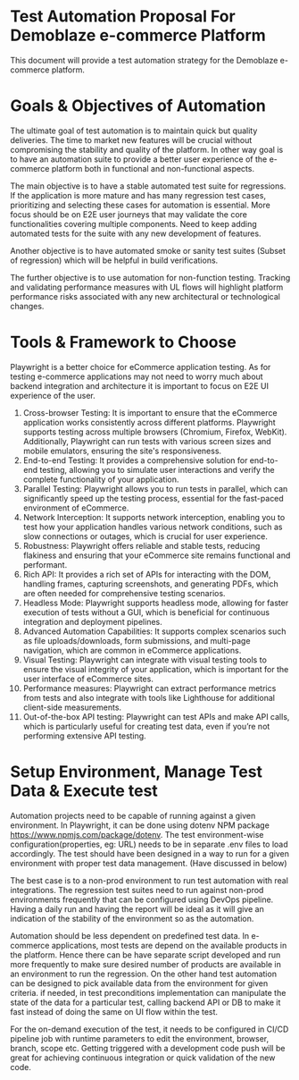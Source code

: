 # Test Automation Proposal For Demoblaze e-commerce Platform

This document will provide a test automation strategy for the Demoblaze e-commerce platform.


# Goals & Objectives of Automation

The ultimate goal of test automation is to maintain quick but quality deliveries. The time to market new features will be crucial without compromising the stability and quality of the platform. In other way goal is to have an automation suite to provide a better user experience of the e-commerce platform both in functional and non-functional aspects. 

The main objective is to have a stable automated test suite for regressions. If the application is more mature and has many regression test cases, prioritizing and selecting these cases for automation is essential. More focus should be on E2E user journeys that may validate the core functionalities covering multiple components. Need to keep adding automated tests for the suite with any new development of features.

Another objective is to have automated smoke or sanity test suites (Subset of regression) which will be helpful in build verifications.

The further objective is to use automation for non-function testing. Tracking and validating performance measures with UL flows will highlight platform performance risks associated with any new architectural or technological changes.


# Tools & Framework to Choose

Playwright is a better choice for eCommerce application testing. As for testing e-commerce applications may not need to worry much about backend integration and architecture it is important to focus on E2E UI experience of the user. 

1. Cross-browser Testing: It is important to ensure that the eCommerce application works consistently across different platforms. Playwright supports testing across multiple browsers (Chromium, Firefox, WebKit). Additionally, Playwright can run tests with various screen sizes and mobile emulators, ensuring the site's responsiveness.
2. End-to-end Testing: It provides a comprehensive solution for end-to-end testing, allowing you to simulate user interactions and verify the complete functionality of your application.
3. Parallel Testing: Playwright allows you to run tests in parallel, which can significantly speed up the testing process, essential for the fast-paced environment of eCommerce.
4. Network Interception: It supports network interception, enabling you to test how your application handles various network conditions, such as slow connections or outages, which is crucial for user experience. 
5. Robustness: Playwright offers reliable and stable tests, reducing flakiness and ensuring that your eCommerce site remains functional and performant.
6. Rich API: It provides a rich set of APIs for interacting with the DOM, handling frames, capturing screenshots, and generating PDFs, which are often needed for comprehensive testing scenarios.
7. Headless Mode: Playwright supports headless mode, allowing for faster execution of tests without a GUI, which is beneficial for continuous integration and deployment pipelines.
8. Advanced Automation Capabilities: It supports complex scenarios such as file uploads/downloads, form submissions, and multi-page navigation, which are common in eCommerce applications.
9. Visual Testing: Playwright can integrate with visual testing tools to ensure the visual integrity of your application, which is important for the user interface of eCommerce sites.
10. Performance measures: Playwright can extract performance metrics from tests and also integrate with tools like Lighthouse for additional client-side measurements.
11. Out-of-the-box API testing: Playwright can test APIs and make API calls, which is particularly useful for creating test data, even if you’re not performing extensive API testing.



# Setup Environment, Manage Test Data & Execute test

Automation projects need to be capable of running against a given environment. In Playwright, it can be done using dotenv NPM package https://www.npmjs.com/package/dotenv. The test environment-wise configuration(properties, eg: URL) needs to be in separate .env files to load accordingly. The test should have been designed in a way to run for a given environment with proper test data management. (Have discussed in below)

The best case is to a non-prod environment to run test automation with real integrations. The regression test suites need to run against non-prod environments frequently that can be configured using DevOps pipeline. Having a daily run and having the report will be ideal as it will give an indication of the stability of the environment so as the automation. 

Automation should be less dependent on predefined test data. In e-commerce applications, most tests are depend on the available products in the platform. Hence there can be have separate script developed and run more frequently to make sure desired number of products are available in an environment to run the regression. On the other hand test automation can be designed to pick available data from the environment for given criteria. if needed, in test preconditions implementation can manipulate the state of the data for a particular test, calling backend API or DB to make it fast instead of doing the same on UI flow within the test.

For the on-demand execution of the test, it needs to be configured in CI/CD pipeline job with runtime parameters to edit the environment, browser, branch, scope etc. Getting triggered with a development code push will be great for achieving continuous integration or quick validation of the new code.


